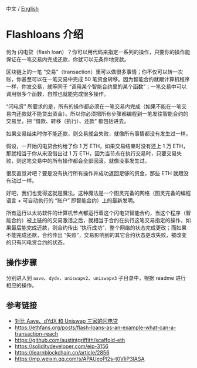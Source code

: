 中文 / [English](./README.md)

# Flashloans 介绍  

何为 闪电贷（flash loan）？你可以用代码来指定一系列的操作，只要你的操作能保证在一笔交易内完成还款，你就可以无条件地贷款。

区块链上的一笔 “交易”（transaction）里可以做很多事情；你不仅可以转一次账，你甚至可以在一笔交易中完成 50 笔资金转移。因为智能合约就跟计算机程序一样，你发交易，就等同于 “调用某个智能合约里的某个函数”；一笔交易中可以调用很多个函数，自然也就能完成很多操作。

“闪电贷” 所要求的是，所有的操作都必须在一笔交易内完成（如果不能在一笔交易内还款就不能贷出资金）。所以你必须把所有步骤都编程到一笔发往智能合约的交易里，把 “借款、转移（执行）、还款” 都包括进去。

如果交易结束时你不能还款，则交易就会失败，就像所有事情都没有发生过一样。

假设，一开始闪电贷合约给了你 1 万 ETH，如果交易结束时没有还上 1 万 ETH，那就相当于你从来没借出过 1 万 ETH，因为当节点在执行交易时，只要交易失败，则这笔交易中的所有操作都会全部回滚，就像没事发生过。

很反直觉对吧？要是没有执行所有操作并成功返回足够的资金，那些 ETH 就跟没有动过一样。

好吧，我们也觉得这就是魔法。这种魔法是一个图灵完备的网络（图灵完备的编程语言 + 可自动执行的 “账户” 即智能合约）上的最新发明。

所有运行以太坊软件的计算机节点都运行着这个闪电贷智能合约，当这个程序（智能合约）被上链的的交易激活之后，就相当于合约在执行这笔交易指定的操作，如果最后能完成还款，则合约传出 “执行成功”，整个网络的状态完成更改；而如果不能完成还款，合约传出 “失败”，交易影响到的其它合约状态更改失败，被改变的只有闪电贷合约的状态。

## 操作步骤   
分别进入到 `aave`、`dydx`、`uniswapv2`、`uniswapv3` 子目录中，根据 readme 进行相应的操作。
 
## 参考链接

- [对比 Aave、dYdX 和 Uniswap 三家的闪电贷](https://mp.weixin.qq.com/s/GSnb81C0vI6sgyrWpPqqwg)
- https://ethfans.org/posts/flash-loans-as-an-example-what-can-a-transaction-reach
- https://github.com/austintgriffith/scaffold-eth
- https://soliditydeveloper.com/eip-3156
- https://learnblockchain.cn/article/2856
- https://mp.weixin.qq.com/s/APAUeoPl2s-t0VIiP3IASA

